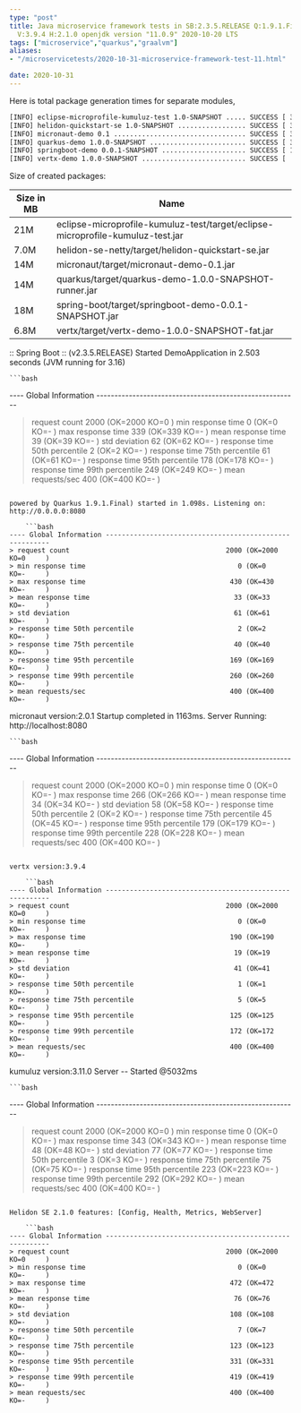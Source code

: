 ```yaml
---
type: "post"
title: Java microservice framework tests in SB:2.3.5.RELEASE Q:1.9.1.Final M:2.1.2
  V:3.9.4 H:2.1.0 openjdk version "11.0.9" 2020-10-20 LTS
tags: ["microservice","quarkus","graalvm"]
aliases:
- "/microservicetests/2020-10-31-microservice-framework-test-11.html"

date: 2020-10-31
---
```

 
Here is total package generation times for separate modules,
```bash
[INFO] eclipse-microprofile-kumuluz-test 1.0-SNAPSHOT ..... SUCCESS [ 33.217 s]
[INFO] helidon-quickstart-se 1.0-SNAPSHOT ................. SUCCESS [ 30.383 s]
[INFO] micronaut-demo 0.1 ................................. SUCCESS [ 31.055 s]
[INFO] quarkus-demo 1.0.0-SNAPSHOT ........................ SUCCESS [ 38.910 s]
[INFO] springboot-demo 0.0.1-SNAPSHOT ..................... SUCCESS [ 11.680 s]
[INFO] vertx-demo 1.0.0-SNAPSHOT .......................... SUCCESS [  4.269 s]
```
Size of created packages:

| Size in MB |  Name |
|------------|-------|
| 21M | eclipse-microprofile-kumuluz-test/target/eclipse-microprofile-kumuluz-test.jar |
| 7.0M | helidon-se-netty/target/helidon-quickstart-se.jar |
| 14M | micronaut/target/micronaut-demo-0.1.jar |
| 14M | quarkus/target/quarkus-demo-1.0.0-SNAPSHOT-runner.jar |
| 18M | spring-boot/target/springboot-demo-0.0.1-SNAPSHOT.jar |
| 6.8M | vertx/target/vertx-demo-1.0.0-SNAPSHOT-fat.jar |


:: Spring Boot :: (v2.3.5.RELEASE) Started DemoApplication in 2.503 seconds (JVM running for 3.16)

    ```bash
---- Global Information --------------------------------------------------------
> request count                                       2000 (OK=2000   KO=0     )
> min response time                                      0 (OK=0      KO=-     )
> max response time                                    339 (OK=339    KO=-     )
> mean response time                                    39 (OK=39     KO=-     )
> std deviation                                         62 (OK=62     KO=-     )
> response time 50th percentile                          2 (OK=2      KO=-     )
> response time 75th percentile                         61 (OK=61     KO=-     )
> response time 95th percentile                        178 (OK=178    KO=-     )
> response time 99th percentile                        249 (OK=249    KO=-     )
> mean requests/sec                                    400 (OK=400    KO=-     )
```

powered by Quarkus 1.9.1.Final) started in 1.098s. Listening on: http://0.0.0.0:8080

    ```bash
---- Global Information --------------------------------------------------------
> request count                                       2000 (OK=2000   KO=0     )
> min response time                                      0 (OK=0      KO=-     )
> max response time                                    430 (OK=430    KO=-     )
> mean response time                                    33 (OK=33     KO=-     )
> std deviation                                         61 (OK=61     KO=-     )
> response time 50th percentile                          2 (OK=2      KO=-     )
> response time 75th percentile                         40 (OK=40     KO=-     )
> response time 95th percentile                        169 (OK=169    KO=-     )
> response time 99th percentile                        260 (OK=260    KO=-     )
> mean requests/sec                                    400 (OK=400    KO=-     )
```

micronaut version:2.0.1 Startup completed in 1163ms. Server Running: http://localhost:8080

    ```bash
---- Global Information --------------------------------------------------------
> request count                                       2000 (OK=2000   KO=0     )
> min response time                                      0 (OK=0      KO=-     )
> max response time                                    266 (OK=266    KO=-     )
> mean response time                                    34 (OK=34     KO=-     )
> std deviation                                         58 (OK=58     KO=-     )
> response time 50th percentile                          2 (OK=2      KO=-     )
> response time 75th percentile                         45 (OK=45     KO=-     )
> response time 95th percentile                        179 (OK=179    KO=-     )
> response time 99th percentile                        228 (OK=228    KO=-     )
> mean requests/sec                                    400 (OK=400    KO=-     )
```

vertx version:3.9.4

    ```bash
---- Global Information --------------------------------------------------------
> request count                                       2000 (OK=2000   KO=0     )
> min response time                                      0 (OK=0      KO=-     )
> max response time                                    190 (OK=190    KO=-     )
> mean response time                                    19 (OK=19     KO=-     )
> std deviation                                         41 (OK=41     KO=-     )
> response time 50th percentile                          1 (OK=1      KO=-     )
> response time 75th percentile                          5 (OK=5      KO=-     )
> response time 95th percentile                        125 (OK=125    KO=-     )
> response time 99th percentile                        172 (OK=172    KO=-     )
> mean requests/sec                                    400 (OK=400    KO=-     )
```

kumuluz version:3.11.0 Server -- Started @5032ms

    ```bash
---- Global Information --------------------------------------------------------
> request count                                       2000 (OK=2000   KO=0     )
> min response time                                      0 (OK=0      KO=-     )
> max response time                                    343 (OK=343    KO=-     )
> mean response time                                    48 (OK=48     KO=-     )
> std deviation                                         77 (OK=77     KO=-     )
> response time 50th percentile                          3 (OK=3      KO=-     )
> response time 75th percentile                         75 (OK=75     KO=-     )
> response time 95th percentile                        223 (OK=223    KO=-     )
> response time 99th percentile                        292 (OK=292    KO=-     )
> mean requests/sec                                    400 (OK=400    KO=-     )
```

Helidon SE 2.1.0 features: [Config, Health, Metrics, WebServer]

    ```bash
---- Global Information --------------------------------------------------------
> request count                                       2000 (OK=2000   KO=0     )
> min response time                                      0 (OK=0      KO=-     )
> max response time                                    472 (OK=472    KO=-     )
> mean response time                                    76 (OK=76     KO=-     )
> std deviation                                        108 (OK=108    KO=-     )
> response time 50th percentile                          7 (OK=7      KO=-     )
> response time 75th percentile                        123 (OK=123    KO=-     )
> response time 95th percentile                        331 (OK=331    KO=-     )
> response time 99th percentile                        419 (OK=419    KO=-     )
> mean requests/sec                                    400 (OK=400    KO=-     )
```
